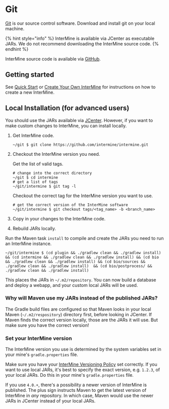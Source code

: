 # Git

[Git](http://git-scm.com) is our source control software. Download and install git on your local machine.

{% hint style="info" %}
InterMine is available via JCenter as executable JARs. We do not recommend downloading the InterMine source code.
{% endhint %}

 InterMine source code is available via [GitHub](https://github.com/intermine/intermine).

## Getting started

See [Quick Start](../../get-started/quick-start.md) or [Create Your Own InterMine](../../get-started/create-your-mine.md) for instructions on how to create a new InterMine.

## Local Installation \(for advanced users\)

You should use the JARs available via [JCenter](https://jcenter.bintray.com/org/intermine/). However, if you want to make custom changes to InterMine, you can install locally.

1. Get InterMine code.

   ```text
   ~/git $ git clone https://github.com/intermine/intermine.git
   ```

2. Checkout the InterMine version you need.

   Get the list of valid tags.

   ```text
   # change into the correct directory
   ~/git $ cd intermine
   # get a list of tags
   ~/git/intermine $ git tag -l
   ```

   Checkout the correct tag for the InterMine version you want to use.

   ```text
   # get the correct version of the InterMine software
   ~/git/intermine $ git checkout tags/<tag_name> -b <branch_name>
   ```

3. Copy in your changes to the InterMine code.
4. Rebuild JARs locally.

Run the Maven task `install` to compile and create the JARs you need to run an InterMine instance.

```text
~/git/intermine $ (cd plugin && ./gradlew clean && ./gradlew install) && (cd intermine && ./gradlew clean && ./gradlew install) && (cd bio && ./gradlew clean && ./gradlew install) && (cd bio/sources && ./gradlew clean && ./gradlew install)  && (cd bio/postprocess/ && ./gradlew clean && ./gradlew install)
```

This places the JARs in `~/.m2/repository`. You can now build a database and deploy a webapp, and your custom local JARs will be used.

### Why will Maven use my JARs instead of the published JARs?

The Gradle build files are configured so that Maven looks in your local Maven \(`~/.m2/respository`\) directory first, before looking in JCenter. If Maven finds the correct version locally, those are the JARs it will use. But make sure you have the correct version!

### Set your InterMine version

The InterMine version you use is determined by the system variables set in your mine's `gradle.properties` file.

Make sure you have your [InterMine Versioning Policy](../../intermine/intermine-versions.md) set correctly. If you want to use local JARs, it's best to specify the exact version, e.g. `1.2.3`, of your local JARs. Do this in your mine's `gradle.properties` file.

If you use `4.0.+`, there's a possibility a newer version of InterMine is published. The plus sign instructs Maven to get the latest version of InterMine in _any_ repository. In which case, Maven would use the newer JARs in JCenter instead of your local JARs.

